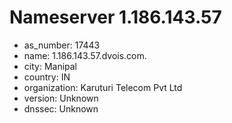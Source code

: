 # Nameserver 1.186.143.57

* as_number: 17443
* name: 1.186.143.57.dvois.com.
* city: Manipal
* country: IN
* organization: Karuturi Telecom Pvt Ltd
* version: Unknown
* dnssec: Unknown
